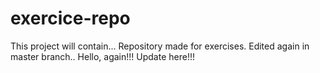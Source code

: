 # exercice-repo
This project will contain...
Repository made for exercises.
Edited again in master branch..
Hello, again!!!
Update here!!!

